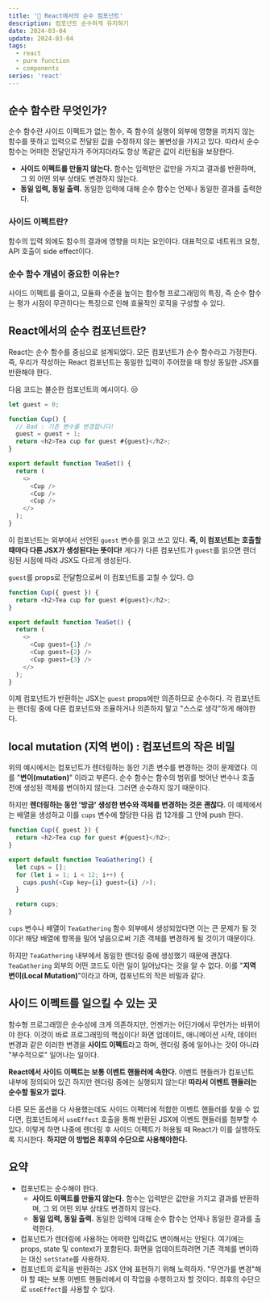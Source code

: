 ```yaml
---
title: '🐳 React에서의 순수 컴포넌트'
description: 컴포넌트 순수하게 유지하기
date: 2024-03-04
update: 2024-03-04
tags:
  - react
  - pure function
  - components
series: 'react'
---
```


## 순수 함수란 무엇인가?

순수 함수란 사이드 이펙트가 없는 함수, 즉 함수의 실행이 외부에 영향을 끼치지 않는 함수를 뜻하고 입력으로 전달된 값을 수정하지 않는 불변성을 가지고 있다. 따라서 순수함수는 어떠한 전달인자가 주어지더라도 항상 똑같은 값이 리턴됨을 보장한다.

- **사이드 이펙트를 만들지 않는다.** 함수는 입력받은 값만을 가지고 결과를 반환하며, 그 외 어떤 외부 상태도 변경하지 않는다.
- **동일 입력, 동일 출력.** 동일한 입력에 대해 순수 함수는 언제나 동일한 결과를 출력한다.

### 사이드 이펙트란?

함수의 입력 외에도 함수의 결과에 영향을 미치는 요인이다. 대표적으로 네트워크 요청,  
API 호출이 side effect이다.

### 순수 함수 개념이 중요한 이유는?

사이드 이펙트를 줄이고, 모듈화 수준을 높이는 함수형 프로그래밍의 특징, 즉 순수 함수는 평가 시점이 무관하다는 특징으로 인해 효율적인 로직을 구성할 수 있다.

## React에서의 순수 컴포넌트란?

React는 순수 함수를 중심으로 설계되었다. 모든 컴포넌트가 순수 함수라고 가정한다.  
즉, 우리가 작성하는 React 컴포넌트는 동일한 입력이 주어졌을 때 항상 동일한 JSX를 반환해야 한다.

다음 코드는 불순한 컴포넌트의 예시이다. 😒

```js
let guest = 0;

function Cup() {
  // Bad : 기존 변수를 변경합니다!
  guest = guest + 1;
  return <h2>Tea cup for guest #{guest}</h2>;
}

export default function TeaSet() {
  return (
    <>
      <Cup />
      <Cup />
      <Cup />
    </>
  );
}
```

이 컴포넌트는 외부에서 선언된 `guest` 변수를 읽고 쓰고 있다. **즉, 이 컴포넌트는 호출할 때마다 다른 JSX가 생성된다는 뜻이다!** 게다가 다른 컴포넌트가 `guest`를 읽으면 렌더링된 시점에 따라 JSX도 다르게 생성된다.

`guest`를 props로 전달함으로써 이 컴포넌트를 고칠 수 있다. 😊

```js
function Cup({ guest }) {
  return <h2>Tea cup for guest #{guest}</h2>;
}

export default function TeaSet() {
  return (
    <>
      <Cup guest={1} />
      <Cup guest={2} />
      <Cup guest={3} />
    </>
  );
}
```

이제 컴포넌트가 반환하는 JSX는 `guest` props에만 의존하므로 순수하다. 각 컴포넌트는 렌더링 중에 다른 컴포넌트와 조율하거나 의존하지 말고 "스스로 생각"하게 해야한다.

## local mutation (지역 변이) : 컴포넌트의 작은 비밀

위의 예시에서는 컴포넌트가 렌더링하는 동안 기존 변수를 변경하는 것이 문제였다. 이를 "**변이(mutation)**" 이라고 부른다. 순수 함수는 함수의 범위를 벗어난 변수나 호출 전에 생성된 객체를 변이하지 않는다. 그러면 순수하지 않기 때문이다.

하지만 **렌더링하는 동안 '방금' 생성한 변수와 객체를 변경하는 것은 괜찮다.** 이 예제에서는 배열을 생성하고 이를 `cups` 변수에 할당한 다음 컵 12개를 그 안에 push 한다.

```js
function Cup({ guest }) {
  return <h2>Tea cup for guest #{guest}</h2>;
}

export default function TeaGathering() {
  let cups = [];
  for (let i = 1; i < 12; i++) {
    cups.push(<Cup key={i} guest={i} />);
  }

  return cups;
}
```

`cups` 변수나 배열이 `TeaGathering` 함수 외부에서 생성되었다면 이는 큰 문제가 될 것이다! 해당 배열에 항목을 밀어 넣음으로써 기존 객체를 변경하게 될 것이기 때문이다.

하지만 `TeaGathering` 내부에서 동일한 렌더링 중에 생성했기 때문에 괜찮다. `TeaGathering` 외부의 어떤 코드도 이런 일이 일어났다는 것을 알 수 없다. 이를 "**지역 변이(Local Mutation)**"이라고 하며, 컴포넌트의 작은 비밀과 같다.

## 사이드 이펙트를 일으킬 수 있는 곳

함수형 프로그래밍은 순수성에 크게 의존하지만, 언젠가는 어딘가에서 무언가는 바뀌어야 한다. 이것이 바로 프로그래밍의 핵심이다! 화면 업데이트, 애니메이션 시작, 데이터 변경과 같은 이러한 변경을 **사이드 이펙트**라고 하며, 렌더링 중에 일어나는 것이 아니라 "부수적으로" 일어나는 일이다.

**React에서 사이드 이펙트는 보통 이벤트 핸들러에 속한다.** 이벤트 핸들러가 컴포넌트 내부에 정의되어 있긴 하지만 렌더링 중에는 실행되지 않는다! **따라서 이벤트 핸들러는 순수할 필요가 없다.**

다른 모든 옵션을 다 사용했는데도 사이드 이펙터에 적합한 이벤트 핸들러를 찾을 수 없다면, 컴포넌트에서 `useEffect` 호출을 통해 반환된 JSX에 이벤트 핸들러를 첨부할 수 있다. 이렇게 하면 나중에 렌더링 후 사이드 이펙트가 허용될 때 React가 이를 실행하도록 지시한다. **하지만 이 방법은 최후의 수단으로 사용해야한다.**

## 요약

- 컴포넌트는 순수해야 한다.
  - **사이드 이펙트를 만들지 않는다.** 함수는 입력받은 값만을 가지고 결과를 반환하며, 그 외 어떤 외부 상태도 변경하지 않는다.
  - **동일 입력, 동일 출력.** 동일한 입력에 대해 순수 함수는 언제나 동일한 결과를 출력한다.
- 컴포넌트가 렌더링에 사용하는 어떠한 입력값도 변이해서는 안된다. 여기에는 props, state 및 context가 포함된다. 화면을 업데이트하려면 기존 객체를 변이하는 대신 `setState`를 사용하자.
- 컴포넌트의 로직을 반환하는 JSX 안에 표현하기 위해 노력하자. "무언가를 변경"해야 할 때는 보통 이벤트 핸들러에서 이 작업을 수행하고자 할 것이다. 최후의 수단으로 `useEffect`를 사용할 수 있다.
